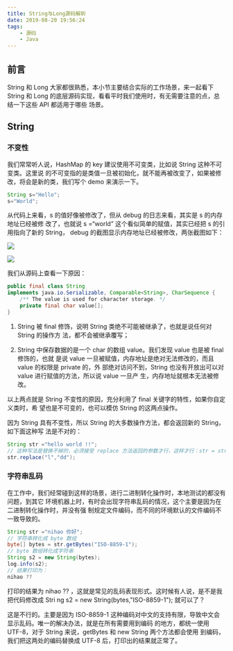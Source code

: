 ```yaml
---
title: String与Long源码解析
date: 2019-08-20 19:56:24
tags: 
    - 源码
    - Java
---
```


## 前言
String 和 Long 大家都很熟悉，本小节主要结合实际的工作场景，来一起看下 String 和 Long
的底层源码实现，看看平时我们使用时，有无需要注意的点，总结一下这些 API 都适用于哪些
场景。

## String
### 不变性
我们常常听人说，HashMap 的 key 建议使用不可变类，比如说 String 这种不可变类。这里说
的不可变指的是类值一旦被初始化，就不能再被改变了，如果被修改，将会是新的类，我们写个
demo 来演示一下。

```java
String s="Hello";
s="World";
```
从代码上来看，s 的值好像被修改了，但从 debug 的日志来看，其实是 s 的内存地址已经被修
改了，也就说 s =“world” 这个看似简单的赋值，其实已经把 s 的引用指向了新的 String，
debug 的截图显示内存地址已经被修改，两张截图如下：

![](https://img.mukewang.com/5d5fc04a0001c6a508840096.png)

![](https://img.mukewang.com/5d5fc06400019cc210540090.png)

我们从源码上查看一下原因：

```java
public final class String
implements java.io.Serializable, Comparable<String>, CharSequence {
    /** The value is used for character storage. */
    private final char value[];
}
```

1. String 被 final 修饰，说明 String 类绝不可能被继承了，也就是说任何对 String 的操作方
法，都不会被继承覆写；

2. String 中保存数据的是一个 char 的数组 value。我们发现 value 也是被 final 修饰的，也就
是说 value 一旦被赋值，内存地址是绝对无法修改的，而且 value 的权限是 private 的，外
部绝对访问不到，String 也没有开放出可以对 value 进行赋值的方法，所以说 value 一旦产
生，内存地址就根本无法被修改。

以上两点就是 String 不变性的原因，充分利用了 final 关键字的特性，如果你自定义类时，希
望也是不可变的，也可以模仿 String 的这两点操作。

因为 String 具有不变性，所以 String 的大多数操作方法，都会返回新的 String，如下面这种写
法是不对的：

```java
String str ="hello world !!";
// 这种写法是替换不掉的，必须接受 replace 方法返回的参数才行，这样才行：str = str.replace("l",
str.replace("l","dd");

```

### 字符串乱码
在工作中，我们经常碰到这样的场景，进行二进制转化操作时，本地测试的都没有问题，到其它
环境机器上时，有时会出现字符串乱码的情况，这个主要是因为在二进制转化操作时，并没有强
制规定文件编码，而不同的环境默认的文件编码不一致导致的。

```java
String str ="nihao 你好";
// 字符串转化成 byte 数组
byte[] bytes = str.getBytes("ISO-8859-1");
// byte 数组转化成字符串
String s2 = new String(bytes);
log.info(s2);
// 结果打印为：
nihao ??

```

打印的结果为 nihao ?? ，这就是常见的乱码表现形式。这时候有人说，是不是我把代码修改成 Stri
ng s2 = new String(bytes,"ISO-8859-1"); 就可以了？

这是不行的。主要是因为 ISO-8859-1
这种编码对中文的支持有限，导致中文会显示乱码。唯一的解决办法，就是在所有需要用到编码
的地方，都统一使用 UTF-8，对于 String 来说，getBytes 和 new String 两个方法都会使用
到编码，我们把这两处的编码替换成 UTF-8 后，打印出的结果就正常了。





